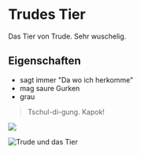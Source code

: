 # Trudes Tier

Das Tier von Trude. Sehr wuschelig.

## Eigenschaften
* sagt immer "Da wo ich herkomme"
* mag saure Gurken
* grau

> Tschul-di-gung. Kapok!
<img src="http://www.wdrmaus.de/filme/lachgeschichten/imggen/mdb-1265065_904.jpg"/>

![Trude und das Tier](http://www.wdrmaus.de/filme/lachgeschichten/imggen/mdb-1265065_904.jpg)